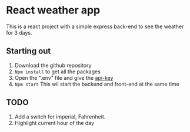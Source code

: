 # React weather app
This is a react project with a simple express back-end to see the weather for 3 days. 

## Starting out
1. Download the github repository
2. `Npm install` to get all the packages
3. Open the ".env" file and give the [api-key](https://www.weatherapi.com/)
4. `Npm start` This wil start the backend and front-end at the same time

## TODO
1. Add a switch for imperial, Fahrenheit.
2. Highlight current hour of the day